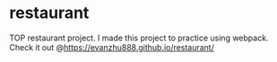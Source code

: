# restaurant
TOP restaurant project. I made this project to practice using webpack. Check it out @https://evanzhu888.github.io/restaurant/